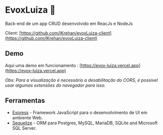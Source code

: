 # EvoxLuiza 🛒

  Back-end de um app CRUD desenvolvido em ReacJs e NodeJs
  
  Client: [https://github.com/IKrehan/evoxLuiza-client](https://github.com/IKrehan/evoxLuiza-client)


## Demo
Aqui uma demo em funcionamento : [https://evox-luiza.vercel.app](https://evox-luiza.vercel.app)

_Obs: Para a visualização é necessário a desabilitação do CORS, é possível usar algumas extensões do navegador para isso._


## Ferramentas

- [Express](https://pt-br.reactjs.org) - Framework JavaScript para o desenvolvimento de UI em ambiente Web.
- [Sequelize](http://sequelize.org) - ORM para Postgres, MySQL, MariaDB, SQLite and Microsoft SQL Server.
